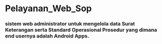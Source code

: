 # Pelayanan_Web_Sop

### sistem web administrator untuk mengelola data Surat Keterangan serta Standard Operasional Prosedur yang dimana end usernya adalah Android Apps. 
